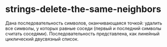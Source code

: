 # strings-delete-the-same-neighbors
Дана последовательность символов, 
оканчивающаяся точкой: удалить все символы, у которых равные соседи (первый и последний символы считать соседями).
Последовательность представлена, как линейный циклический двусвязный список.
